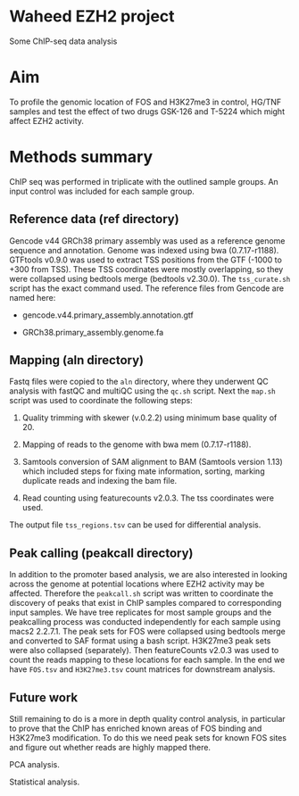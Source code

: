 # Waheed EZH2 project
Some ChIP-seq data analysis

# Aim
To profile the genomic location of FOS and H3K27me3 in control, HG/TNF samples and test the effect of two
drugs GSK-126 and T-5224 which might affect EZH2 activity.

# Methods summary
ChIP seq was performed in triplicate with the outlined sample groups.
An input control was included for each sample group.

## Reference data (ref directory)

Gencode v44 GRCh38 primary assembly was used as a reference genome sequence and annotation.
Genome was indexed using bwa (0.7.17-r1188).
GTFtools v0.9.0 was used to extract TSS positions from the GTF (-1000 to +300 from TSS).
These TSS coordinates were mostly overlapping, so they were collapsed using bedtools merge (bedtools v2.30.0).
The `tss_curate.sh` script has the exact command used.
The reference files from Gencode are named here:

* gencode.v44.primary_assembly.annotation.gtf

* GRCh38.primary_assembly.genome.fa

## Mapping (aln directory)

Fastq files were copied to the `aln` directory, where they underwent QC analysis with fastQC and multiQC
using the `qc.sh` script.
Next the `map.sh` script was used to coordinate the following steps:

1. Quality trimming with skewer (v.0.2.2) using minimum base quality of 20.

2. Mapping of reads to the genome with bwa mem (0.7.17-r1188).

3. Samtools conversion of SAM alignment to BAM (Samtools version 1.13) which included steps for fixing mate
information, sorting, marking duplicate reads and indexing the bam file.

4. Read counting using featurecounts v2.0.3. The tss coordinates were used.

The output file `tss_regions.tsv` can be used for differential analysis.

## Peak calling (peakcall directory)

In addition to the promoter based analysis, we are also interested in looking across the genome at potential
locations where EZH2 activity may be affected.
Therefore the `peakcall.sh` script was written to coordinate the discovery of peaks that exist in ChIP samples
compared to corresponding input samples.
We have tree replicates for most sample groups and the peakcalling process was conducted independently for
each sample using macs2 2.2.7.1.
The peak sets for FOS were collapsed using bedtools merge and converted to SAF format using a bash script.
H3K27me3 peak sets were also collapsed (separately).
Then featureCounts v2.0.3 was used to count the reads mapping to these locations for each sample.
In the end we have `FOS.tsv` and `H3K27me3.tsv` count matrices for downstream analysis.

## Future work

Still remaining to do is a more in depth quality control analysis, in particular to prove that the ChIP has
enriched known areas of FOS binding and H3K27me3 modification.
To do this we need peak sets for known FOS sites and figure out whether reads are highly mapped there.

PCA analysis.

Statistical analysis.

